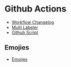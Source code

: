 # Github Actions

- [Workflow Changelog](https://github.com/search?o=desc&q=dangoslen%2Fchangelog-enforcer+path%3A.github%2Fworkflows+language%3AYAML&s=&type=Code)
- [Multi Labeler](https://github.com/search?o=desc&q=fuxingloh%2Fmulti-labeler+path%3A.github%2Fworkflows+language%3AYAML&s=&type=Code)
- [Github Script](https://github.com/search?o=desc&q=actions%2Fgithub-script+path%3A.github%2Fworkflows+language%3AYAML&s=&type=Code)


## Emojies

- [Emojies](https://github.com/ikatyang/emoji-cheat-sheet)

